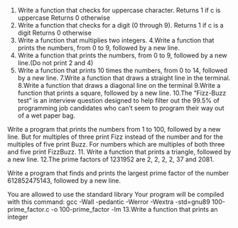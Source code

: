 1. Write a function that checks for uppercase character.
Returns 1 if c is uppercase
Returns 0 otherwise
2. Write a function that checks for a digit (0 through 9).
Returns 1 if c is a digit
Returns 0 otherwise
3. Write a function that multiplies two integers.
4.Write a function that prints the numbers, from 0 to 9, followed by a new line.
5. Write a function that prints the numbers, from 0 to 9, followed by a new line.(Do not print 2 and 4)
6. Write a function that prints 10 times the numbers, from 0 to 14, followed by a new line.
7.Write a function that draws a straight line in the terminal.
8.Write a function that draws a diagonal line on the terminal
9.Write a function that prints a square, followed by a new line.
10.The “Fizz-Buzz test” is an interview question designed to help filter out the 99.5% of programming job candidates who can’t seem to program their way out of a wet paper bag.

Write a program that prints the numbers from 1 to 100, followed by a new line. But for multiples of three print Fizz instead of the number and for the multiples of five print Buzz. For numbers which are multiples of both three and five print FizzBuzz.
11. Write a function that prints a triangle, followed by a new line.
12.The prime factors of 1231952 are 2, 2, 2, 2, 37 and 2081.

Write a program that finds and prints the largest prime factor of the number 612852475143, followed by a new line.

You are allowed to use the standard library
Your program will be compiled with this command: gcc -Wall -pedantic -Werror -Wextra -std=gnu89 100-prime_factor.c -o 100-prime_factor -lm 
13.Write a function that prints an integer
